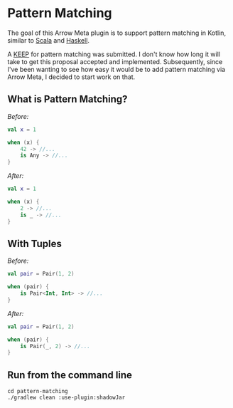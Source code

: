 # Pattern Matching

The goal of this Arrow Meta plugin is to support pattern matching in Kotlin, similar to [Scala](https://docs.scala-lang.org/tour/pattern-matching.html) and [Haskell](http://learnyouahaskell.com/syntax-in-functions).

A [KEEP](https://github.com/Kotlin/KEEP/pull/213) for pattern matching was submitted. I don't know how long it will take to get this proposal accepted and implemented. Subsequently, since I've been wanting to see how easy it would be to add pattern matching via Arrow Meta, I decided to start work on that.

## What is Pattern Matching?

_Before:_

```kotlin
val x = 1

when (x) {
    42 -> //...
    is Any -> //...
}
```

_After:_

```kotlin
val x = 1

when (x) {
    2 -> //...
    is _ -> //...
}
```

## With Tuples

_Before:_

```kotlin
val pair = Pair(1, 2)

when (pair) {
    is Pair<Int, Int> -> //...
}
```

_After:_

```kotlin
val pair = Pair(1, 2)

when (pair) {
    is Pair(_, 2) -> //...
}
```

## Run from the command line

```shell
cd pattern-matching
./gradlew clean :use-plugin:shadowJar
```

